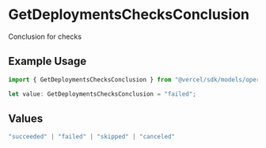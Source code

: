 # GetDeploymentsChecksConclusion

Conclusion for checks

## Example Usage

```typescript
import { GetDeploymentsChecksConclusion } from "@vercel/sdk/models/operations/getdeployments.js";

let value: GetDeploymentsChecksConclusion = "failed";
```

## Values

```typescript
"succeeded" | "failed" | "skipped" | "canceled"
```
